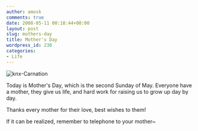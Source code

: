 ```yaml
---
author: amosk
comments: true
date: 2008-05-11 00:18:44+00:00
layout: post
slug: mothers-day
title: Mother's Day
wordpress_id: 230
categories:
- Life
---
```


![knx](http://a0.att.hoodong.com/28/43/01300000046969120281434638257.jpg)-Carnation


Today is Mother's Day, which is the second Sunday of May. Everyone have a mother, they give us life, and hard work for  raising us to grow up day by day.

Thanks every mother for their love, best wishes to them!

If it can be realized, remember to telephone to your mother~
